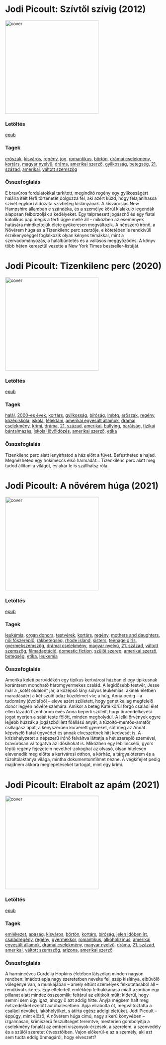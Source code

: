 # <a name="id_351">Jodi Picoult: Szívtől szívig (2012)</a>
<img src="https://github.com/BercziSandor/calibre_lib/raw/main/libs/main/Jodi%20Picoult/Szivtol%20szivig%20%28351%29/cover.jpg" alt="cover" width="300"/>

### Letöltés
[epub](https://github.com/BercziSandor/calibre_lib/raw/main/libs/main/Jodi%20Picoult/Szivtol%20szivig%20%28351%29/Szivtol%20szivig%20-%20Jodi%20Picoult.epub)

### Tagek
[erőszak](https://github.com/berczisandor/calibre_lib/blob/main/libs/main/_tags/er%c5%91szak.md), [kisváros](https://github.com/berczisandor/calibre_lib/blob/main/libs/main/_tags/kisv%c3%a1ros.md), [regény](https://github.com/berczisandor/calibre_lib/blob/main/libs/main/_tags/reg%c3%a9ny.md), [jog](https://github.com/berczisandor/calibre_lib/blob/main/libs/main/_tags/jog.md), [romantikus](https://github.com/berczisandor/calibre_lib/blob/main/libs/main/_tags/romantikus.md), [börtön](https://github.com/berczisandor/calibre_lib/blob/main/libs/main/_tags/b%c3%b6rt%c3%b6n.md), [drámai cselekmény](https://github.com/berczisandor/calibre_lib/blob/main/libs/main/_tags/dr%c3%a1mai%20cselekm%c3%a9ny.md), [kortárs](https://github.com/berczisandor/calibre_lib/blob/main/libs/main/_tags/kort%c3%a1rs.md), [magyar nyelvű](https://github.com/berczisandor/calibre_lib/blob/main/libs/main/_tags/magyar%20nyelv%c5%b1.md), [dráma](https://github.com/berczisandor/calibre_lib/blob/main/libs/main/_tags/dr%c3%a1ma.md), [amerikai szerző](https://github.com/berczisandor/calibre_lib/blob/main/libs/main/_tags/amerikai%20szerz%c5%91.md), [gyilkosság](https://github.com/berczisandor/calibre_lib/blob/main/libs/main/_tags/gyilkoss%c3%a1g.md), [betegség](https://github.com/berczisandor/calibre_lib/blob/main/libs/main/_tags/betegs%c3%a9g.md), [21. század](https://github.com/berczisandor/calibre_lib/blob/main/libs/main/_tags/21.%20sz%c3%a1zad.md), [amerikai](https://github.com/berczisandor/calibre_lib/blob/main/libs/main/_tags/amerikai.md), [váltott szemszög](https://github.com/berczisandor/calibre_lib/blob/main/libs/main/_tags/v%c3%a1ltott%20szemsz%c3%b6g.md)

### Összefoglalás
E bravúros fordulatokkal tarkított, megindító regény egy gyilkosságért halálra ítélt férfi történetét dolgozza fel, aki azért küzd, hogy felajánlhassa szívét egykori áldozata szívbeteg kislányának. A kisvárosias New Hampshire államban e szándéka, és a személye körül kialakuló legendák alaposan felborzolják a kedélyeket. Egy talpraesett jogásznő és egy fiatal katolikus pap mégis a férfi ügye mellé áll – miközben az események hatására mindkettejük élete gyökeresen megváltozik.
A népszerű írónő, a Nővérem húga és a Tizenkilenc perc szerzője, e kötetében is rendkívüli érzékenységgel foglalkozik olyan kényes témákkal, mint a szervadományozás, a halálbüntetés és a vallásos meggyőződés. A könyv több héten keresztül vezette a New York Times bestseller-listáját.


# <a name="id_348">Jodi Picoult: Tizenkilenc perc (2020)</a>
<img src="https://github.com/BercziSandor/calibre_lib/raw/main/libs/main/Jodi%20Picoult/Tizenkilenc%20perc%20%28348%29/cover.jpg" alt="cover" width="300"/>

### Letöltés
[epub](https://github.com/BercziSandor/calibre_lib/raw/main/libs/main/Jodi%20Picoult/Tizenkilenc%20perc%20%28348%29/Tizenkilenc%20perc%20-%20Jodi%20Picoult.epub)

### Tagek
[halál](https://github.com/berczisandor/calibre_lib/blob/main/libs/main/_tags/hal%c3%a1l.md), [2000-es évek](https://github.com/berczisandor/calibre_lib/blob/main/libs/main/_tags/2000-es%20%c3%a9vek.md), [kortárs](https://github.com/berczisandor/calibre_lib/blob/main/libs/main/_tags/kort%c3%a1rs.md), [gyilkosság](https://github.com/berczisandor/calibre_lib/blob/main/libs/main/_tags/gyilkoss%c3%a1g.md), [bíróság](https://github.com/berczisandor/calibre_lib/blob/main/libs/main/_tags/b%c3%adr%c3%b3s%c3%a1g.md), [lmbtq](https://github.com/berczisandor/calibre_lib/blob/main/libs/main/_tags/lmbtq.md), [erőszak](https://github.com/berczisandor/calibre_lib/blob/main/libs/main/_tags/er%c5%91szak.md), [regény](https://github.com/berczisandor/calibre_lib/blob/main/libs/main/_tags/reg%c3%a9ny.md), [középiskola](https://github.com/berczisandor/calibre_lib/blob/main/libs/main/_tags/k%c3%b6z%c3%a9piskola.md), [iskola](https://github.com/berczisandor/calibre_lib/blob/main/libs/main/_tags/iskola.md), [lélektani](https://github.com/berczisandor/calibre_lib/blob/main/libs/main/_tags/l%c3%a9lektani.md), [amerikai egyesült államok](https://github.com/berczisandor/calibre_lib/blob/main/libs/main/_tags/amerikai%20egyes%c3%bclt%20%c3%81llamok.md), [drámai cselekmény](https://github.com/berczisandor/calibre_lib/blob/main/libs/main/_tags/dr%c3%a1mai%20cselekm%c3%a9ny.md), [krimi](https://github.com/berczisandor/calibre_lib/blob/main/libs/main/_tags/krimi.md), [dráma](https://github.com/berczisandor/calibre_lib/blob/main/libs/main/_tags/dr%c3%a1ma.md), [21. század](https://github.com/berczisandor/calibre_lib/blob/main/libs/main/_tags/21.%20sz%c3%a1zad.md), [amerikai](https://github.com/berczisandor/calibre_lib/blob/main/libs/main/_tags/amerikai.md), [bullying](https://github.com/berczisandor/calibre_lib/blob/main/libs/main/_tags/bullying.md), [barátság](https://github.com/berczisandor/calibre_lib/blob/main/libs/main/_tags/bar%c3%a1ts%c3%a1g.md), [fizikai bántalmazás](https://github.com/berczisandor/calibre_lib/blob/main/libs/main/_tags/fizikai%20b%c3%a1ntalmaz%c3%a1s.md), [iskolai lövöldözés](https://github.com/berczisandor/calibre_lib/blob/main/libs/main/_tags/iskolai%20l%c3%b6v%c3%b6ld%c3%b6z%c3%a9s.md), [amerikai szerző](https://github.com/berczisandor/calibre_lib/blob/main/libs/main/_tags/amerikai%20szerz%c5%91.md), [etika](https://github.com/berczisandor/calibre_lib/blob/main/libs/main/_tags/etika.md)

### Összefoglalás
Tizenkilenc perc alatt lenyírhatod a ház előtt a füvet. Befestheted a hajad. Megnézheted egy hokimeccs első harmadát…
Tizenkilenc perc alatt meg tudod állítani a világot, és akár le is szállhatsz róla.


# <a name="id_350">Jodi Picoult: A nővérem húga (2021)</a>
<img src="https://github.com/BercziSandor/calibre_lib/raw/main/libs/main/Jodi%20Picoult/A%20noverem%20huga%20%28350%29/cover.jpg" alt="cover" width="300"/>

### Letöltés
[epub](https://github.com/BercziSandor/calibre_lib/raw/main/libs/main/Jodi%20Picoult/A%20noverem%20huga%20%28350%29/A%20noverem%20huga%20-%20Jodi%20Picoult.epub)

### Tagek
[leukémia](https://github.com/berczisandor/calibre_lib/blob/main/libs/main/_tags/leuk%c3%a9mia.md), [organ donors](https://github.com/berczisandor/calibre_lib/blob/main/libs/main/_tags/organ%20donors.md), [testvérek](https://github.com/berczisandor/calibre_lib/blob/main/libs/main/_tags/testv%c3%a9rek.md), [kortárs](https://github.com/berczisandor/calibre_lib/blob/main/libs/main/_tags/kort%c3%a1rs.md), [regény](https://github.com/berczisandor/calibre_lib/blob/main/libs/main/_tags/reg%c3%a9ny.md), [mothers and daughters](https://github.com/berczisandor/calibre_lib/blob/main/libs/main/_tags/mothers%20and%20daughters.md), [női főszereplő](https://github.com/berczisandor/calibre_lib/blob/main/libs/main/_tags/n%c5%91i%20f%c5%91szerepl%c5%91.md), [rákbetegség](https://github.com/berczisandor/calibre_lib/blob/main/libs/main/_tags/r%c3%a1kbetegs%c3%a9g.md), [rhode island](https://github.com/berczisandor/calibre_lib/blob/main/libs/main/_tags/rhode%20island.md), [sisters](https://github.com/berczisandor/calibre_lib/blob/main/libs/main/_tags/sisters.md), [teenage girls](https://github.com/berczisandor/calibre_lib/blob/main/libs/main/_tags/teenage%20girls.md), [gyermekszemszög](https://github.com/berczisandor/calibre_lib/blob/main/libs/main/_tags/gyermekszemsz%c3%b6g.md), [drámai cselekmény](https://github.com/berczisandor/calibre_lib/blob/main/libs/main/_tags/dr%c3%a1mai%20cselekm%c3%a9ny.md), [magyar nyelvű](https://github.com/berczisandor/calibre_lib/blob/main/libs/main/_tags/magyar%20nyelv%c5%b1.md), [21. század](https://github.com/berczisandor/calibre_lib/blob/main/libs/main/_tags/21.%20sz%c3%a1zad.md), [váltott szemszög](https://github.com/berczisandor/calibre_lib/blob/main/libs/main/_tags/v%c3%a1ltott%20szemsz%c3%b6g.md), [filmadaptáció](https://github.com/berczisandor/calibre_lib/blob/main/libs/main/_tags/filmadapt%c3%a1ci%c3%b3.md), [domestic fiction](https://github.com/berczisandor/calibre_lib/blob/main/libs/main/_tags/domestic%20fiction.md), [szülői szerep](https://github.com/berczisandor/calibre_lib/blob/main/libs/main/_tags/sz%c3%bcl%c5%91i%20szerep.md), [amerikai szerző](https://github.com/berczisandor/calibre_lib/blob/main/libs/main/_tags/amerikai%20szerz%c5%91.md), [betegség](https://github.com/berczisandor/calibre_lib/blob/main/libs/main/_tags/betegs%c3%a9g.md), [etika](https://github.com/berczisandor/calibre_lib/blob/main/libs/main/_tags/etika.md), [leukemia](https://github.com/berczisandor/calibre_lib/blob/main/libs/main/_tags/leukemia.md)

### Összefoglalás
Amerika ​keleti partvidékén egy tipikus kertvárosi házban él egy tipikusnak korántsem mondható háromgyermekes család.
A legidősebb testvér, Jesse már a „sötét oldalon” jár, a középső lány súlyos leukémiás, akinek életben maradásáért a két szülő ádáz küzdelmet vív; a húg, Anna pedig – a tudomány jóvoltából – eleve azért született, hogy genetikailag megfelelő donor legyen nővére számára. Amikor a beteg Kate körül forgó családi élet ellen lázadó tizenhárom éves Anna beperli szüleit, hogy önrendelkezési jogot nyerjen a saját teste fölött, minden megbolydul.
A lelki örvények egyre lejjebb húzzák a jogászból lett főállású anyát, a tűzoltó-mentős-amatőr csillagász apát, a kényszerűen koraérett gyereket, sőt még az Annát képviselő fiatal ügyvédet és annak elveszettnek hitt kedvesét is.
A krízishelyzetet a népszerű írónő felváltva láttatja a hét szereplő szemével, bravúrosan váltogatva az idősíkokat is. Miközben egy lebilincselő, gyors léptű regény fejezetein nevethet-zokoghat az olvasó, olyan hitelesen elevenedik meg előtte a kertvárosi otthon, a kórház, a tárgyalóterem és a tűzoltólaktanya világa, mintha dokumentumfilmet nézne.
A végkifejlet pedig majdnem akkora meglepetéseket tartogat, mint egy krimi.


# <a name="id_349">Jodi Picoult: Elrabolt az apám (2021)</a>
<img src="https://github.com/BercziSandor/calibre_lib/raw/main/libs/main/Jodi%20Picoult/Elrabolt%20az%20apam%20%28349%29/cover.jpg" alt="cover" width="300"/>

### Letöltés
[epub](https://github.com/BercziSandor/calibre_lib/raw/main/libs/main/Jodi%20Picoult/Elrabolt%20az%20apam%20%28349%29/Elrabolt%20az%20apam%20-%20Jodi%20Picoult.epub)

### Tagek
[emlékezet](https://github.com/berczisandor/calibre_lib/blob/main/libs/main/_tags/eml%c3%a9kezet.md), [apaság](https://github.com/berczisandor/calibre_lib/blob/main/libs/main/_tags/apas%c3%a1g.md), [kisváros](https://github.com/berczisandor/calibre_lib/blob/main/libs/main/_tags/kisv%c3%a1ros.md), [börtön](https://github.com/berczisandor/calibre_lib/blob/main/libs/main/_tags/b%c3%b6rt%c3%b6n.md), [kortárs](https://github.com/berczisandor/calibre_lib/blob/main/libs/main/_tags/kort%c3%a1rs.md), [bíróság](https://github.com/berczisandor/calibre_lib/blob/main/libs/main/_tags/b%c3%adr%c3%b3s%c3%a1g.md), [jelen időben írt](https://github.com/berczisandor/calibre_lib/blob/main/libs/main/_tags/jelen%20id%c5%91ben%20%c3%adrt.md), [családregény](https://github.com/berczisandor/calibre_lib/blob/main/libs/main/_tags/csal%c3%a1dreg%c3%a9ny.md), [regény](https://github.com/berczisandor/calibre_lib/blob/main/libs/main/_tags/reg%c3%a9ny.md), [gyermekkor](https://github.com/berczisandor/calibre_lib/blob/main/libs/main/_tags/gyermekkor.md), [romantikus](https://github.com/berczisandor/calibre_lib/blob/main/libs/main/_tags/romantikus.md), [alkoholizmus](https://github.com/berczisandor/calibre_lib/blob/main/libs/main/_tags/alkoholizmus.md), [amerikai egyesült államok](https://github.com/berczisandor/calibre_lib/blob/main/libs/main/_tags/amerikai%20egyes%c3%bclt%20%c3%81llamok.md), [drámai cselekmény](https://github.com/berczisandor/calibre_lib/blob/main/libs/main/_tags/dr%c3%a1mai%20cselekm%c3%a9ny.md), [magyar nyelvű](https://github.com/berczisandor/calibre_lib/blob/main/libs/main/_tags/magyar%20nyelv%c5%b1.md), [dráma](https://github.com/berczisandor/calibre_lib/blob/main/libs/main/_tags/dr%c3%a1ma.md), [21. század](https://github.com/berczisandor/calibre_lib/blob/main/libs/main/_tags/21.%20sz%c3%a1zad.md), [amerikai](https://github.com/berczisandor/calibre_lib/blob/main/libs/main/_tags/amerikai.md), [váltott szemszög](https://github.com/berczisandor/calibre_lib/blob/main/libs/main/_tags/v%c3%a1ltott%20szemsz%c3%b6g.md), [arizona](https://github.com/berczisandor/calibre_lib/blob/main/libs/main/_tags/arizona.md), [amerikai szerző](https://github.com/berczisandor/calibre_lib/blob/main/libs/main/_tags/amerikai%20szerz%c5%91.md)

### Összefoglalás
A harmincéves Cordelia Hopkins életében látszólag minden nagyon rendben: imádott apja nagy szeretetben nevelte fel, szép kislánya, elbűvölő vőlegénye van, a munkájában – amely eltűnt személyek felkutatásából áll – rendkívül sikeres. Egy elfeledett emlékkép felbukkanása miatt azonban egy pillanat alatt mindez összeomlik: feltárul az eltitkolt múlt; kiderül, hogy semmi sem úgy igaz, ahogy ő azt addig hitte. Anyja mégsem halt meg évtizedekkel ezelőtt autóbalesetben. Apja elrabolta őt, megváltoztatta a családi nevüket, lakóhelyüket, s átírta egész addigi életüket.
Jodi Picoult – éppúgy, mint előző, A nővérem húga címú, nagy sikerű könyvében – izgalmasan, krimiszerű feszültséget teremtve, mesterien gombolyítja a cselekmény fonalát az emberi viszonyok-érzések, a szerelem, a szenvedély és a szülői szeretet útvesztőiben. Vajon előkerül-e az a személy, aki azt sem tudta eddig önmagáról, hogy elveszett?


